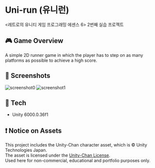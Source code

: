 # Uni-run (유니런)
&lt;레트로의 유니티 게임 프로그래밍 에센스 6> 2번째 실습 프로젝트

## 🎮 Game Overview
A simple 2D runner game in which the player has to step on as many platforms as possible to achieve a high score.

## 📸 Screenshots

![screenshot0](https://github.com/user-attachments/assets/2801e706-8e73-44b4-ae6c-014137066151)
![screenshot1](https://github.com/user-attachments/assets/f3dc7593-cafa-4ffc-87d5-586bc4f75cdf)

## 🔧 Tech
- Unity 6000.0.36f1

## ❗ Notice on Assets

This project includes the Unity-Chan character asset, which is © Unity Technologies Japan.  
The asset is licensed under the [Unity-Chan License](http://unity-chan.com/contents/license_en/).  
Used here for non-commercial, educational and portfolio purposes only.
